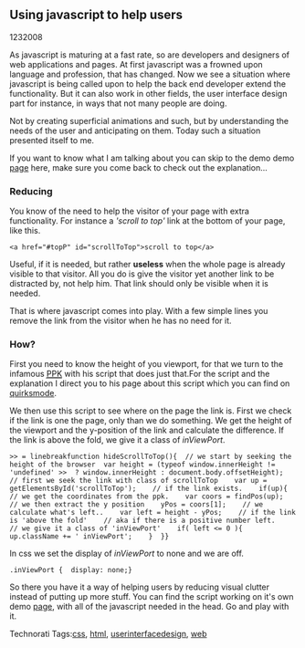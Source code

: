 <article><h2>Using javascript to help users</h2><time><span class="day">12</span><span class="month">3</span><span class="year">2008</span></time><p id="topP">As javascript is maturing at a fast rate, so are developers and designers of web applications and pages. At first javascript was a frowned upon language and profession, that has changed. Now we see a situation where javascript is being called upon to help the back end developer extend the functionality. But it can also work in other fields, the user interface design part for instance, in ways that not many people are doing.</p><p>Not by creating superficial animations and such, but by understanding the needs of the user and anticipating on them.  Today such a situation presented itself to me.</p><p>If you want to know what I am talking about you can skip to the demo  demo <a href="http://www.wnas.nl/demo/scrollToTop.html">page</a> here, make sure you come back to check out the explanation...</p><!--more--><h3>Reducing</h3><p>You know of the need to help the visitor of your page with extra functionality. For instance a <em>'scroll to top'</em> link at the bottom of your page, like this.</p><pre><code>&#60;a href="#topP" id="scrollToTop"&#62;scroll to top&#60;/a&#62;</code></pre><p>Useful, if it is needed, but rather <strong>useless</strong> when  the whole page is already visible to that visitor. All you do is give the visitor yet another link to be distracted by, not help him. That link should only be visible when it is needed.</p><p>That is where javascript comes into play. With a few simple lines you remove the link from the visitor when he has no need for it.</p><h3>How?</h3><p>First you need to know the height of you viewport, for that we turn to the infamous <a href="http://www.quirksmode.org" rel="met"><abbr title="Peter-Paul Koch">PPK</abbr></a> with his script that does just that.For the script and the explanation I direct you to his page about this script which you can find on <a href="http://www.quirksmode.org/js/findpos.html">quirksmode</a>.</p><p>We then use this script to see where on the page the link is. First we check if the link is one the page, only than we do something. We get the height of the viewport and the y-position of the link and calculate the difference. If the link is above the fold, we give it a class of <em>inViewPort</em>.</p><pre><code>>> = linebreakfunction hideScrollToTop(){  // we start by seeking the height of the browser  var height = (typeof window.innerHeight != 'undefined' >>  ? window.innerHeight : document.body.offsetHeight);    // first we seek the link with class of scrollToTop    var up = getElementsById('scrollToTop');    // if the link exists.    if(up){    // we get the coordinates from the ppk.    var coors = findPos(up);    // we then extract the y position    yPos = coors[1];    // we calculate what's left..    var left = height - yPos;    // if the link is 'above the fold'    // aka if there is a positive number left.    // we give it a class of 'inViewPort'    if( left &#60;= 0 ){      up.className += ' inViewPort';    }  }}</code></pre><p>In css we set the display of <em>inViewPort</em> to none and we are off.</p><pre><code>.inViewPort {  display: none;}</code></pre><p>So there you have it a way of helping users by reducing visual clutter instead of putting up more stuff. You can find the script working on it's own demo <a href="http://www.wnas.nl/demo/scrollToTop.html">page</a>, with all of the javascript needed in the head. Go and play with it.</p><!-- Technorati Tags Start --><p>Technorati Tags:<a href="http://technorati.com/tag/css" rel="tag">css</a>, <a href="http://technorati.com/tag/html" rel="tag">html</a>, <a href="http://technorati.com/tag/userinterfacedesign" rel="tag">userinterfacedesign</a>, <a href="http://technorati.com/tag/web" rel="tag">web</a></p><!-- Technorati Tags End --></article>